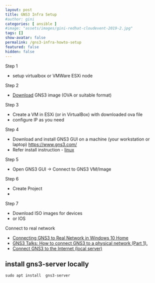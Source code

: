 ```yaml
---
layout: post
title: GNS3 Infra Setup
#author: gini
categories: [ ansible ]
#image: "assets/images/gini-redhat-cloudevent-2019-2.jpg"
tags: []
show-avatar: false
permalink: /gns3-infra-howto-setup
featured: false
hidden: false
---
```


Step 1
- setup virtualbox or VMWare ESXi node

Step 2
- [Download](https://github.com/GNS3/gns3-gui/releases) GNS3 image (OVA or suitable format)

Step 3
- Create a VM in ESXi (or in VirtualBox) with downloaded ova file
- configure IP as you need

Step 4
- Download and install GNS3 GUI on a machine (your workstation or laptop) https://www.gns3.com/
- Refer install instruction - [linux](https://docs.gns3.com/1QXVIihk7dsOL7Xr7Bmz4zRzTsJ02wklfImGuHwTlaA4/index.html)

Step 5
- Open GNS3 GUI -> Connect to GNS3 VM/Image

Step 6
- Create Project
- 

Step 7
- Download ISO images for devices 
- or IOS



Connect to real network
- [Connecting GNS3 to Real Network in Windows 10 Home](https://www.gns3.com/qa/connecting-gns3-to-real-network-)
- [GNS3 Talks: How to connect GNS3 to a physical network (Part 1).](https://www.youtube.com/watch?v=Gpje9PV1j8U)
- [Connect GNS3 to the Internet (local server)](https://docs.gns3.com/1vFs-KENh2uUFfb47Q2oeSersmEK4WahzWX-HrMIMd00/index.html)

## install gns3-server locally
```
sudo apt install  gns3-server
```
